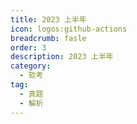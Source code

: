 ```yaml
---
title: 2023 上半年
icon: logos:github-actions
breadcrumb: fasle
order: 3
description: 2023 上半年
category:
  - 软考
tag:
  - 真题
  - 解析 
---
```


<PDF url="https://cdn.beink.cn/Software%20Designer/subject/2023%E5%B9%B4%E4%B8%8A%E5%8D%8A%E5%B9%B4%E8%BD%AF%E4%BB%B6%E8%AE%BE%E8%AE%A1%E5%B8%88%E4%B8%8A%E5%8D%88%E7%9C%9F%E9%A2%98%E5%8F%8A%E7%AD%94%E6%A1%88%E8%A7%A3%E6%9E%90.pdf" />

<PDF url="https://cdn.beink.cn/Software%20Designer/subject/2023%E5%B9%B4%E4%B8%8A%E5%8D%8A%E5%B9%B4%E8%BD%AF%E4%BB%B6%E8%AE%BE%E8%AE%A1%E5%B8%88%E4%B8%8B%E5%8D%88%E7%9C%9F%E9%A2%98%E5%8F%8A%E5%8F%82%E8%80%83%E7%AD%94%E6%A1%88.pdf" />


